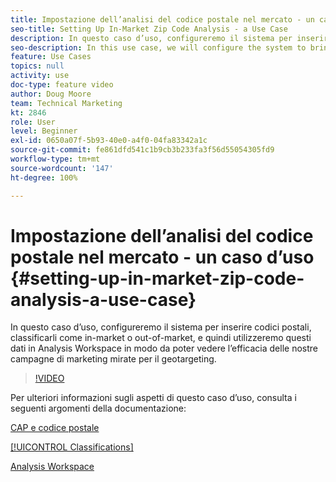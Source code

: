 ```yaml
---
title: Impostazione dell’analisi del codice postale nel mercato - un caso d’uso
seo-title: Setting Up In-Market Zip Code Analysis - a Use Case
description: In questo caso d’uso, configureremo il sistema per inserire codici postali, classificarli come in-market o out-of-market, e quindi utilizzeremo questi dati in Analysis Workspace in modo da poter vedere l’efficacia delle nostre campagne di marketing mirate per il geotargeting.
seo-description: In this use case, we will configure the system to bring in zip codes, classify them as in-market or out-of-market, and then use this data in Analysis Workspace so that we can see the effectiveness of our geo-targeted marketing campaigns.
feature: Use Cases
topics: null
activity: use
doc-type: feature video
author: Doug Moore
team: Technical Marketing
kt: 2846
role: User
level: Beginner
exl-id: 0650a07f-5b93-40e0-a4f0-04fa83342a1c
source-git-commit: fe861dfd541c1b9cb3b233fa3f56d55054305fd9
workflow-type: tm+mt
source-wordcount: '147'
ht-degree: 100%

---
```


# Impostazione dell’analisi del codice postale nel mercato - un caso d’uso {#setting-up-in-market-zip-code-analysis-a-use-case}

In questo caso d’uso, configureremo il sistema per inserire codici postali, classificarli come in-market o out-of-market, e quindi utilizzeremo questi dati in Analysis Workspace in modo da poter vedere l’efficacia delle nostre campagne di marketing mirate per il geotargeting.

>[!VIDEO](https://video.tv.adobe.com/v/27052/?quality=12)

Per ulteriori informazioni sugli aspetti di questo caso d’uso, consulta i seguenti argomenti della documentazione:

[CAP e codice postale](https://experienceleague.adobe.com/docs/analytics/components/dimensions/zip-code.html?lang=it)

[[!UICONTROL Classifications]](https://experienceleague.adobe.com/docs/analytics/components/classifications/c-classifications.html?lang=it)

[Analysis Workspace](https://experienceleague.adobe.com/docs/analytics/analyze/analysis-workspace/home.html?lang=it)
